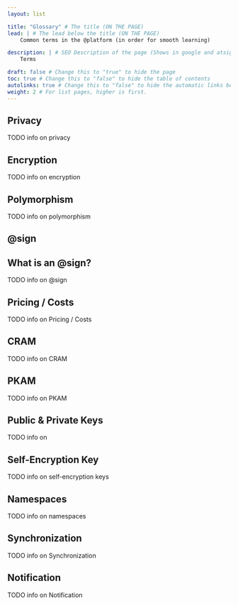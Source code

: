 ```yaml
---
layout: list

title: "Glossary" # The title (ON THE PAGE)
lead: | # The lead below the title (ON THE PAGE)
    Common terms in the @platform (in order for smooth learning)

description: | # SEO Description of the page (Shows in google and atsign.dev search)
    Terms

draft: false # Change this to "true" to hide the page
toc: true # Change this to "false" to hide the table of contents
autolinks: true # Change this to "false" to hide the automatic links below your content
weight: 2 # For list pages, higher is first.
---
```


## Privacy

TODO info on privacy

## Encryption

TODO info on encryption

## Polymorphism

TODO info on polymorphism

## @sign

## What is an @sign?

TODO info on @sign

## Pricing / Costs

TODO info on Pricing / Costs

## CRAM

TODO info on CRAM

## PKAM

TODO info on PKAM

## Public & Private Keys

TODO info on

## Self-Encryption Key

TODO info on self-encryption keys

## Namespaces

TODO info on namespaces

## Synchronization

TODO info on Synchronization

## Notification

TODO info on Notification
